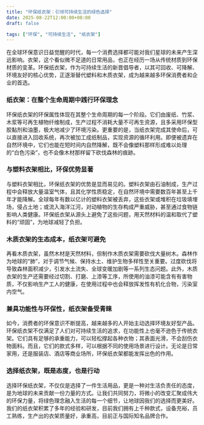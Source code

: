 ```yaml
---
title: "环保纸衣架：引领可持续生活的绿色选择"
date: 2025-08-22T12:00:00+08:00
draft: false

tags: ["环保", "可持续生活", "纸衣架"]
---
```


在全球环保意识日益觉醒的时代，每一个消费选择都可能对我们星球的未来产生深远影响。衣架，这个看似微不足道的日常用品，也正在经历一场从传统材质到环保材质的变革。环保纸衣架，作为可持续生活的新晋倡导者，以其可回收、可降解、环境友好的核心优势，正逐渐替代塑料和木质衣架，成为越来越多环保消费者和企业的首选。

### 纸衣架：在整个生命周期中践行环保理念

环保纸衣架的环保属性体现在其整个生命周期的每一个阶段。它们由废纸、竹浆、木浆等可再生植物纤维制成，生产过程不消耗大量不可再生资源，且多采用环保型胶黏剂和油墨，极大地减少了环境污染。更重要的是，当纸衣架完成其使命后，可以直接进入回收系统，再次被加工成纸制品，实现资源的循环利用。即便被遗弃在自然环境中，它们也能在短时间内自然降解，既不会像塑料那样形成难以处理的“白色污染”，也不会像木材那样留下砍伐森林的痕跡。

### 与塑料衣架相比，环保优势显著

与塑料衣架相比，环保纸衣架的优势是显而易见的。塑料衣架由石油制成，生产过程中会释放大量温室气体，且其化学性质稳定，在自然环境中需要数百年甚至上千年才能降解。全球每年有数以亿计的塑料衣架被丢弃，这些衣架或堆积在垃圾填埋场，侵占土地；或流入海洋江河，对动植物的生存构成严重威胁，甚至通过食物链影响人类健康。环保纸衣架从源头上避免了这些问题，用天然材料的温和取代了塑料的“顽固”，为地球减轻了负担。

### 木质衣架的生态成本，纸衣架可避免

再看木质衣架，虽然木材是天然材料，但制作木质衣架需要砍伐大量树木。森林作为地球的“肺”，对于调节气候、保持水土、维护生物多样性至关重要。过度砍伐将导致森林面积减少，引发水土流失、全球变暖加剧等一系列生态问题。此外，木质衣架的生产还需要经过切割、打磨、上漆等工序，所使用的油漆可能含有有害物质，不仅影响生产工人的健康，在使用过程中也会释放挥发性有机化合物，污染室内空气。

### 兼具功能性与环保性，纸衣架备受青睐

如今，消费者的环保意识不断提高，越来越多的人开始主动选择环境友好型产品。环保纸衣架不仅满足了人们对可持续生活的追求，在功能性上也毫不逊色于传统衣架。它们具有足够的承重能力，可以轻松撑起各种衣物；其表面光滑，不会刮伤衣物面料。而且，它们的款式多样，可以根据不同的使用场景进行设计。无论是日常家用，还是服装店、酒店等商业场所，环保纸衣架都能发挥出色的作用。

### 选择纸衣架，既是态度，也是行动

选择环保纸衣架，不仅仅是选择了一件生活用品，更是一种对生活负责任的态度，是为地球的未来贡献一份力量的方式。让我们共同努力，将微小的改变汇聚成伟大的环保力量，将绿色理念融入生活的每一个细节，让地球因我们的选择而更美好。我们的纸衣架积累了多年的经验和研发，目前我们拥有上千种款式，设备充裕，员工熟练，生产出的衣架质量好，承重高，目前正与国际知名品牌合作。